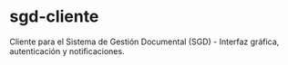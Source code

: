 # sgd-cliente
Cliente para el Sistema de Gestión Documental (SGD) - Interfaz gráfica, autenticación y notificaciones.
